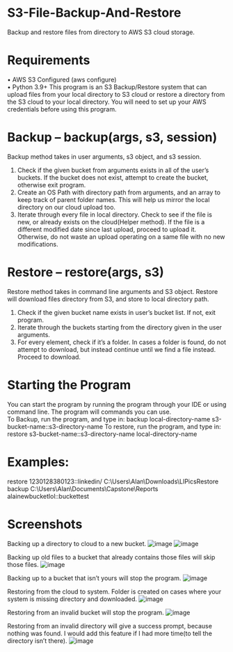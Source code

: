 # S3-File-Backup-And-Restore
Backup and restore files from directory to AWS S3 cloud storage.
# Requirements
•	AWS S3 Configured (aws configure)<br />
•	Python 3.9+
This program is an S3 Backup/Restore system that can upload files from your local directory to S3 cloud or restore a directory from the S3 cloud to your local directory. You will need to set up your AWS credentials before using this program.

# Backup – backup(args, s3, session)
Backup method takes in user arguments, s3 object, and s3 session. 
1.	Check if the given bucket from arguments exists in all of the user’s buckets. If the bucket does not exist, attempt to create the bucket, otherwise exit program.
2.	Create an OS Path with directory path from arguments, and an array to keep track of parent folder names. This will help us mirror the local directory on our cloud upload too.
3.	Iterate through every file in local directory. Check to see if the file is new, or already exists on the cloud(Helper method). If the file is a different modified date since last upload, proceed to upload it. Otherwise, do not waste an upload operating on a same file with no new modifications.

# Restore – restore(args, s3)
Restore method takes in command line arguments and S3 object. Restore will download files directory from S3, and store to local directory path.
1.	Check if the given bucket name exists in user’s bucket list. If not, exit program.
2.	Iterate through the buckets starting from the directory given in the user arguments.
3.	For every element, check if it’s a folder. In cases a folder is found, do not attempt to download, but instead continue until we find a file instead. Proceed to download. 


# Starting the Program
 
You can start the program by running the program through your IDE or using command line. The program will commands you can use.  
To Backup, run the program, and type in:
backup local-directory-name s3-bucket-name::s3-directory-name 
To restore, run the program, and type in:
restore s3-bucket-name::s3-directory-name local-directory-name

# Examples:
restore 1230128380123::linkedin/ C:\Users\Alan\Downloads\LIPicsRestore 
backup C:\Users\Alan\Documents\Capstone\Reports alainewbucketlol::buckettest

# Screenshots
Backing up a directory to cloud to a new bucket.
![image](https://user-images.githubusercontent.com/70036749/142979156-b303f417-a21a-46ed-a21e-1663026f6069.png)
![image](https://user-images.githubusercontent.com/70036749/142979183-83f9bc1c-ca03-440a-b99e-2566778e8e66.png)


Backing up old files to a bucket that already contains those files will skip those files.
![image](https://user-images.githubusercontent.com/70036749/142979192-871c183b-ace6-4b34-8355-ef3590d4a643.png)

 
Backing up to a bucket that isn’t yours will stop the program.
 ![image](https://user-images.githubusercontent.com/70036749/142979200-16605ed1-8e2f-47ac-a782-4b595c834f21.png)





Restoring from the cloud to system. Folder is created on cases where your system is missing directory and downloaded.
 ![image](https://user-images.githubusercontent.com/70036749/142979204-e7c6e25f-94a0-43c7-87a7-0792217a444e.png)

Restoring from an invalid bucket will stop the program.
 ![image](https://user-images.githubusercontent.com/70036749/142979212-f0e40975-a175-46f3-b894-f57a43ad7575.png)

Restoring from an invalid directory will  give a success prompt, because nothing was found. I would add this feature if I had more time(to tell the directory isn’t there).
 ![image](https://user-images.githubusercontent.com/70036749/142979215-652c0123-916e-43f4-998d-ca1570275394.png)

